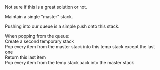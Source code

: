 Not sure if this is a great solution or not.

Maintain a single "master" stack. 

Pushing into our queue is a simple push onto this stack.

When popping from the queue:  
Create a second temporary stack  
Pop every item from the master stack into this temp stack except the last one  
Return this last item  
Pop every item from the temp stack back into the master stack
